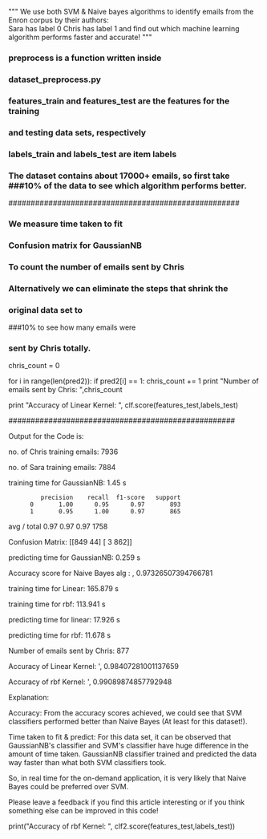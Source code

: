 """  We use both SVM & Naive bayes algorithms to identify emails from the Enron corpus by their authors:    
    Sara has label 0
    Chris has label 1
and find out which machine learning algorithm performs faster and accurate! 
"""
    
### preprocess is a function written inside
### dataset_preprocess.py

### features_train and features_test are the features for the training
### and testing data sets, respectively
### labels_train and labels_test are item labels
 
 
### The dataset contains about 17000+ emails, so first take ###10% of the data to see which algorithm performs better.

####################################################

 
### We measure time taken to fit

### Confusion matrix for GaussianNB

### To count the number of emails sent by Chris
 
### Alternatively we can eliminate the steps that shrink the
### original data set to
###10% to see how many emails were
### sent by Chris totally.
 
chris_count = 0
 
for i in range(len(pred2)):
    if pred2[i] == 1:
        chris_count += 1
print "Number of emails sent by Chris: ",chris_count
 
print "Accuracy of Linear Kernel: ", clf.score(features_test,labels_test)
 
 
###################################################
 
Output for the Code is:
 
no. of Chris training emails: 7936

no. of Sara training emails: 7884

training time for GaussianNB: 1.45 s
             
             precision    recall  f1-score   support
          0       1.00      0.95      0.97       893
          1       0.95      1.00      0.97       865
avg / total       0.97      0.97      0.97      1758



Confusion Matrix:
[[849  44]
 [  3 862]]

predicting time for GaussianNB: 0.259 s

Accuracy score for Naive Bayes alg : , 0.97326507394766781

training time for Linear: 165.879 s

training time for rbf:  113.941 s

predicting time for linear:  17.926 s

predicting time for rbf:  11.678 s

Number of emails sent by Chris: 877

Accuracy of Linear Kernel: ', 0.98407281001137659

Accuracy of rbf Kernel: ', 0.99089874857792948
 
Explanation:
 
Accuracy: From the accuracy scores achieved, we could see that SVM classifiers performed better than Naive Bayes (At least for this dataset!). 
 
Time taken to fit & predict: For this data set, it can be observed that GaussianNB's classifier and SVM's classifier have huge difference in the amount of time taken. GaussianNB classifier trained and predicted the data way faster than what both SVM classifiers took.
 
So, in real time for the on-demand application, it is very likely that Naive Bayes could be preferred over SVM.
 
Please leave a feedback if you find this article interesting or if you think something else can be improved in this code!
 
print("Accuracy of rbf Kernel: ", clf2.score(features_test,labels_test))
